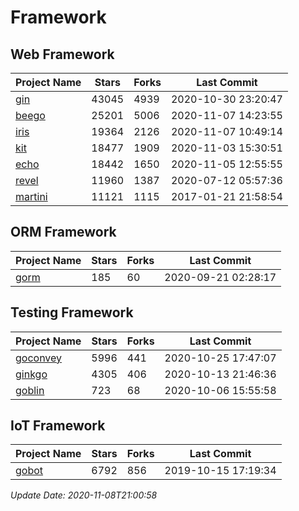 # Framework

## Web Framework
| Project Name | Stars | Forks | Last Commit |
| ------------ | ----- | ----- | ----------- |
| [gin](https://github.com/gin-gonic/gin) | 43045 | 4939 | 2020-10-30 23:20:47 |
| [beego](https://github.com/astaxie/beego) | 25201 | 5006 | 2020-11-07 14:23:55 |
| [iris](https://github.com/kataras/iris) | 19364 | 2126 | 2020-11-07 10:49:14 |
| [kit](https://github.com/go-kit/kit) | 18477 | 1909 | 2020-11-03 15:30:51 |
| [echo](https://github.com/labstack/echo) | 18442 | 1650 | 2020-11-05 12:55:55 |
| [revel](https://github.com/revel/revel) | 11960 | 1387 | 2020-07-12 05:57:36 |
| [martini](https://github.com/go-martini/martini) | 11121 | 1115 | 2017-01-21 21:58:54 |

## ORM Framework
| Project Name | Stars | Forks | Last Commit |
| ------------ | ----- | ----- | ----------- |
| [gorm](https://github.com/jinzhu/gorm) | 185 | 60 | 2020-09-21 02:28:17 |

## Testing Framework
| Project Name | Stars | Forks | Last Commit |
| ------------ | ----- | ----- | ----------- |
| [goconvey](https://github.com/smartystreets/goconvey) | 5996 | 441 | 2020-10-25 17:47:07 |
| [ginkgo](https://github.com/onsi/ginkgo) | 4305 | 406 | 2020-10-13 21:46:36 |
| [goblin](https://github.com/franela/goblin) | 723 | 68 | 2020-10-06 15:55:58 |

## IoT Framework
| Project Name | Stars | Forks | Last Commit |
| ------------ | ----- | ----- | ----------- |
| [gobot](https://github.com/hybridgroup/gobot) | 6792 | 856 | 2019-10-15 17:19:34 |

*Update Date: 2020-11-08T21:00:58*
